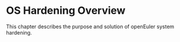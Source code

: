 # OS Hardening Overview<a name="EN-US_TOPIC_0192977279"></a>

This chapter describes the purpose and solution of openEuler system hardening.



